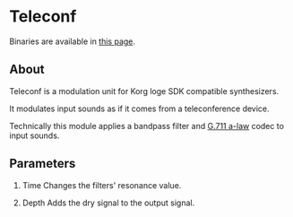 # Teleconf

Binaries are available in [this page](https://github.com/boochow/teleconf/releases).

## About

Teleconf is a modulation unit for Korg loge SDK compatible synthesizers.

It modulates input sounds as if it comes from a teleconference device.

Technically this module applies a bandpass filter and [G.711 a-law](https://en.wikipedia.org/wiki/G.711) codec to input sounds.

## Parameters

1. Time
Changes the filters' resonance value.

1. Depth
Adds the dry signal to the output signal.